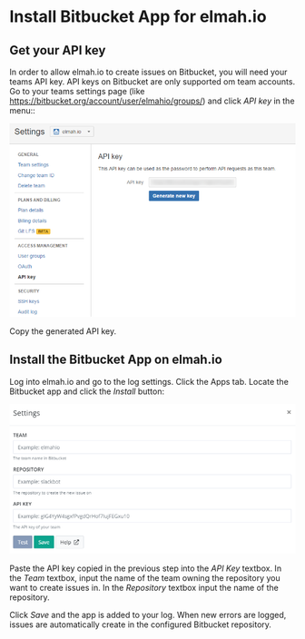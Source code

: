 # Install Bitbucket App for elmah.io

## Get your API key

In order to allow elmah.io to create issues on Bitbucket, you will need your teams API key. API keys on Bitbucket are only supported om team accounts. Go to your teams settings page (like https://bitbucket.org/account/user/elmahio/groups/) and click _API key_ in the menu::

![API Key Page](/images/apps/bitbucket/apikey.png)

Copy the generated API key.

## Install the Bitbucket App on elmah.io

Log into elmah.io and go to the log settings. Click the Apps tab. Locate the Bitbucket app and click the *Install* button:

![Install Slack App](/images/apps/bitbucket/install_Settings.png)

Paste the API key copied in the previous step into the _API Key_ textbox. In the _Team_ textbox, input the name of the team owning the repository you want to create issues in. In the *Repository* textbox input the name of the repository.

Click *Save* and the app is added to your log. When new errors are logged, issues are automatically create in the configured Bitbucket repository.